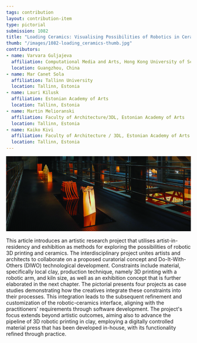 ```yaml
---
tags: contribution
layout: contribution-item
type: pictorial
submission: 1082
title: "Loading Ceramics: Visualising Possibilities of Robotics in Ceramics"
thumb: "/images/1082-loading_ceramics-thumb.jpg"
contributors: 
- name: Varvara Guljajeva
  affiliation: Computational Media and Arts, Hong Kong University of Science and Technology
  location: Guangzhou, China
- name: Mar Canet Sola
  affiliation: Tallinn University
  location: Tallinn, Estonia
- name: Lauri Kilusk
  affiliation: Estonian Academy of Arts
  location: Tallinn, Estonia
- name: Martin Melioranski
  affiliation: Faculty of Architecture/3DL, Estonian Academy of Arts
  location: Tallinn, Estonia
- name: Kaiko Kivi
  affiliation: Faculty of Architecture / 3DL, Estonian Academy of Arts
  location: Tallinn, Estonia
---
```


![alt text](/images/1082-loading_ceramics-thumb.jpg)

This article introduces an artistic research project that utilises
artist-in-residency and exhibition as methods for exploring the
possibilities of robotic 3D printing and ceramics. The interdisciplinary
project unites artists and architects to collaborate on a proposed
curatorial concept and Do-It-With-Others (DIWO) technological
development. Constraints include material, specifically local clay,
production technique, namely 3D printing with a robotic arm, and kiln
size, as well as an exhibition concept that is further elaborated in the
next chapter. The pictorial presents four projects as case studies
demonstrating how the creatives integrate these constraints into their
processes. This integration leads to the subsequent refinement and
customization of the robotic-ceramics interface, aligning with the
practitioners\' requirements through software development. The
project\'s focus extends beyond artistic outcomes, aiming also to
advance the pipeline of 3D robotic printing in clay, employing a
digitally controlled material press that has been developed in-house,
with its functionality refined through practice.



